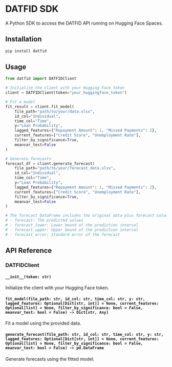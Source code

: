 # DATFID SDK

A Python SDK to access the DATFID API running on Hugging Face Spaces.

## Installation

```bash
pip install datfid
```

## Usage

```python
from datfid import DATFIDClient

# Initialize the client with your Hugging Face token
client = DATFIDClient(token="your_huggingface_token")

# Fit a model
fit_result = client.fit_model(
    file_path="path/to/your/data.xlsx",
    id_col="Individual",
    time_col="Time",
    y="Loan Probability",
    lagged_features={"Repayment Amount": 1, "Missed Payments": 2},
    current_features=["Credit Score", "Unemployment Rate"],
    filter_by_significance=True,
    meanvar_test=False
)

# Generate forecasts
forecast_df = client.generate_forecast(
    file_path="path/to/your/forecast_data.xlsx",
    id_col="Individual",
    time_col="Time",
    y="Loan Probability",
    lagged_features={"Repayment Amount": 1, "Missed Payments": 2},
    current_features=["Credit Score", "Unemployment Rate"],
    filter_by_significance=True,
    meanvar_test=False
)

# The forecast DataFrame includes the original data plus forecast columns:
# - forecast: The predicted values
# - forecast_lower: Lower bound of the prediction interval
# - forecast_upper: Upper bound of the prediction interval
# - forecast_error: Standard error of the forecast
```

## API Reference

### DATFIDClient

#### `__init__(token: str)`
Initialize the client with your Hugging Face token.

#### `fit_model(file_path: str, id_col: str, time_col: str, y: str, lagged_features: Optional[Dict[str, int]] = None, current_features: Optional[list] = None, filter_by_significance: bool = False, meanvar_test: bool = False) -> Dict[str, Any]`
Fit a model using the provided data.

#### `generate_forecast(file_path: str, id_col: str, time_col: str, y: str, lagged_features: Optional[Dict[str, int]] = None, current_features: Optional[list] = None, filter_by_significance: bool = False, meanvar_test: bool = False) -> pd.DataFrame`
Generate forecasts using the fitted model.

